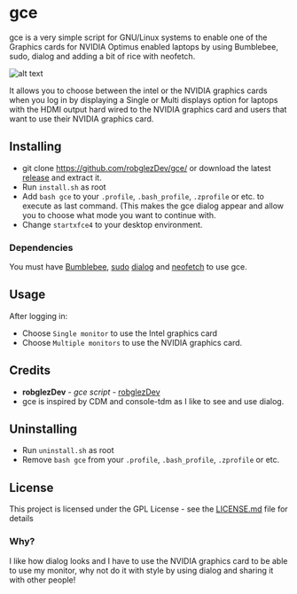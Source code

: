 # gce
gce is a very simple script for GNU/Linux systems to enable one of the Graphics cards for NVIDIA Optimus enabled laptops by using Bumblebee, sudo, dialog and adding a bit of rice with neofetch.

![alt text](https://raw.githubusercontent.com/robglezDev/gce/master/gce_screenshot.png?)

It allows you to choose between the intel or the NVIDIA graphics cards when you log in by displaying a Single or Multi displays option for laptops with the HDMI output hard wired to the NVIDIA graphics card and users that want to use their NVIDIA graphics card.
## Installing
- git clone https://github.com/robglezDev/gce/ or download the latest [release](https://github.com/robglezDev/gce/releases) and extract it.
- Run ```install.sh``` as root
- Add ```bash gce``` to your ```.profile```, ```.bash_profile```, ```.zprofile``` or etc. to execute as last command. (This makes the gce dialog appear and allow you to choose what mode you want to continue with.
- Change ```startxfce4``` to your desktop environment. 
### Dependencies 
You must have [Bumblebee](https://wiki.archlinux.org/index.php/Bumblebee), [sudo](https://wiki.archlinux.org/index.php/Sudo) [dialog](https://www.archlinux.org/packages/core/x86_64/dialog/) and [neofetch](https://github.com/dylanaraps/neofetch) to use gce.
## Usage
After logging in:
- Choose ```Single monitor``` to use the Intel graphics card
- Choose ```Multiple monitors``` to use the NVIDIA graphics card. 
## Credits
- **robglezDev** - *gce script* - [robglezDev](https://github.com/robglezDev)
- gce is inspired by CDM and console-tdm as I like to see and use dialog.
## Uninstalling
- Run ```uninstall.sh``` as root
- Remove ```bash gce``` from your ```.profile```, ```.bash_profile```, ```.zprofile``` or etc.
## License
This project is licensed under the GPL License - see the [LICENSE.md](LICENSE) file for details

### Why?
I like how dialog looks and I have to use the NVIDIA graphics card to be able to use my monitor, why not do it with style by using dialog and sharing it with other people!
